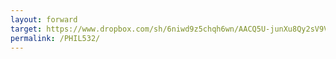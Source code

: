 ```yaml
---
layout: forward
target: https://www.dropbox.com/sh/6niwd9z5chqh6wn/AACQ5U-junXu8Qy2sV9VK5yPa?dl=0
permalink: /PHIL532/
---
```

